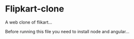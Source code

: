 # Flipkart-clone
A web clone of flikart...

Before running this file you need to install node and angular...
